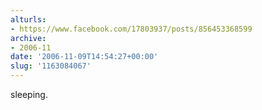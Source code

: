 ```yaml
---
alturls:
- https://www.facebook.com/17803937/posts/856453368599
archive:
- 2006-11
date: '2006-11-09T14:54:27+00:00'
slug: '1163084067'
---
```


sleeping.

